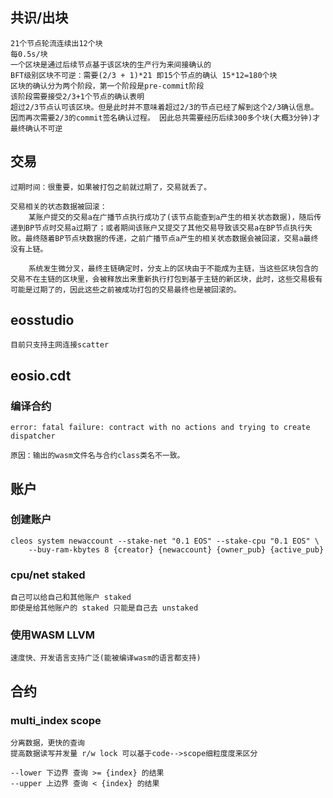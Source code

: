 ## 共识/出块
    21个节点轮流连续出12个块
    每0.5s/块
    一个区块是通过后续节点基于该区块的生产行为来间接确认的
    BFT级别区块不可逆：需要(2/3 + 1)*21 即15个节点的确认 15*12=180个块
    区块的确认分为两个阶段，第一个阶段是pre-commit阶段
    该阶段需要接受2/3+1个节点的确认表明
    超过2/3节点认可该区块。但是此时并不意味着超过2/3的节点已经了解到这个2/3确认信息。因而再次需要2/3的commit签名确认过程。 因此总共需要经历后续300多个块(大概3分钟)才最终确认不可逆

## 交易
    过期时间：很重要，如果被打包之前就过期了，交易就丢了。

    交易相关的状态数据被回滚：
        某账户提交的交易a在广播节点执行成功了(该节点能查到a产生的相关状态数据)，随后传递到BP节点时交易a过期了；或者期间该账户又提交了其他交易导致该交易a在BP节点执行失败。最终随着BP节点块数据的传递，之前广播节点a产生的相关状态数据会被回滚，交易a最终没有上链。

        系统发生微分叉，最终主链确定时，分支上的区块由于不能成为主链，当这些区块包含的交易不在主链的区块里，会被释放出来重新执行打包到基于主链的新区块，此时，这些交易极有可能是过期了的，因此这些之前被成功打包的交易最终也是被回滚的。


## eosstudio

    目前只支持主网连接scatter

## eosio.cdt

### 编译合约
    error: fatal failure: contract with no actions and trying to create dispatcher

    原因：输出的wasm文件名与合约class类名不一致。

## 账户

### 创建账户
    cleos system newaccount --stake-net "0.1 EOS" --stake-cpu "0.1 EOS" \ 
        --buy-ram-kbytes 8 {creator} {newaccount} {owner_pub} {active_pub}

### cpu/net staked
    自己可以给自己和其他账户 staked
    即使是给其他账户的 staked 只能是自己去 unstaked

### 使用WASM LLVM
    速度快、开发语言支持广泛(能被编译wasm的语言都支持)

## 合约

### multi_index scope
    分离数据，更快的查询
    提高数据读写并发量 r/w lock 可以基于code-->scope细粒度度来区分

    --lower 下边界 查询 >= {index} 的结果
    --upper 上边界 查询 < {index} 的结果